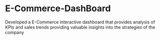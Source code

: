 # E-Commerce-DashBoard
Developed a E-Commerce interactive dashboard that provides analysis of KPIs and sales trends providing valuable insights into the strategies of the company
